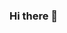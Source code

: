 ### Hi there 👋

<!--
**ahsanahmedkhan/ahsanahmedkhan** is a ✨ _special_ ✨ repository because its `README.md` (this file) appears on your GitHub profile.

Here are some ideas to get you started:

- 🔭 I’m currently working as a Frontend Web application Developer
- 🌱 I’m currently learning Nodejs Express and MongoDB
- 👯 I’m looking to collaborate on 
- 🤔 I’m looking for help with MongoDB  
- 💬 Ask me about any thing related to web and mobile application Development
- 📫 How to reach me: 
- 😄 Pronouns: ...
- ⚡ Fun fact: ...
-->
